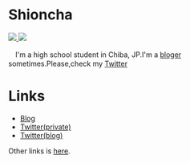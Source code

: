 # Shioncha
<a href="https://github.com/anuraghazra/github-readme-stats">
  <img src="https://github-readme-stats.vercel.app/api?username=shioncha&count_private=true&show_icons=true" />
</a>
<a href="https://github.com/anuraghazra/github-readme-stats">
  <img src="https://github-readme-stats.vercel.app/api/top-langs/?username=shioncha" />
</a>

　I'm a high school student in Chiba, JP.I'm a [bloger](https://mixne.hatenablog.com) sometimes.Please,check my [Twitter](https://twitter.com/shion2521)
# Links
- [Blog](https://mixne.hatenablog.com)
- [Twitter(private)](https://twitter.com/shion2521)
- [Twitter(blog)](https://twitter.com/mixne_net)

Other links is [here](https://me.mixne.net).
